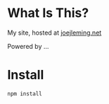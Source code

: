 # What Is This?

My site, hosted at [joejleming.net](http://joefleming.net)

Powered by ...

# Install

`npm install`
